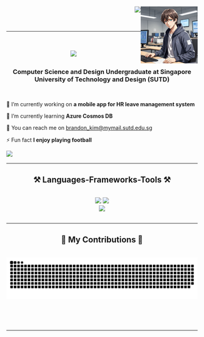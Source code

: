 ###

<img src='https://github.com/brandonkimchi/brandonkimchi/blob/main/anime%20profile.jpeg' width="150" align="right">
<img align="right" src="https://visitor-badge.laobi.icu/badge?page_id=brandonkimchi.brandonkimchi" />




  
  <br/><br/><br/>
</div>

<hr/>


<h1 align="center">
    <img src="https://readme-typing-svg.herokuapp.com/?font=Righteous&size=35&center=true&vCenter=true&width=500&height=70&duration=3000&lines=Hi+There!+👋;+I'm+Brandon+Kim!;" />
</h1>


<h3 align="center"> Computer Science and Design Undergraduate at Singapore University of Technology and Design (SUTD) </h3>

<br/>

<div align="left">
 
 🔭 I’m currently working on **a mobile app for HR leave management system**
 
 🌱 I’m currently learning **Azure Cosmos DB**

💬 You can reach me on brandon_kim@mymail.sutd.edu.sg

⚡ Fun fact **I enjoy playing football**

 <a href="https://www.linkedin.com/in/brandonkimeshawn/">
    <img src="https://img.shields.io/badge/LinkedIn-0077B5?style=for-the-badge&logo=linkedin&logoColor=white" target="_blank" />
  </a>
</div>


 <hr/>
 
<h2 align="center">⚒️ Languages-Frameworks-Tools ⚒️</h2>
<br/>
<div align="center">
    <img src="https://skillicons.dev/icons?i=react,html,css,vscode,github,figma,tailwind,git" />
    <img src="https://skillicons.dev/icons?i=nodejs,python,javascript,typescript,firebase,c,java,nextjs," /><br>
    <img src='https://github-readme-stats.vercel.app/api/top-langs/?username=brandonkimchi&theme=material-palenight&show_icons=true&hide_border=true&layout=compact' align="center" width="300">
</div>

<br/>
<hr/>

<div align="center">
  <h2>🐍 My Contributions 🐍</h2>
  <br>
  <img alt="snake eating my contributions" src="https://raw.githubusercontent.com/salesp07/salesp07/output/github-contribution-grid-snake.svg" />
  
  <br/><br/><br/>
</div>

<hr/>



